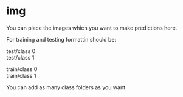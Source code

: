 # img

  You can place the images which you want to make predictions here.
  
  For training and testing formattin should be:
  
  test/class 0<br />
  test/class 1

  train/class 0<br />
  train/class 1

  You can add as many class folders as you want.
  
